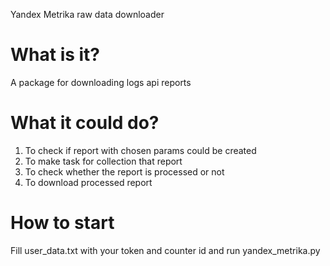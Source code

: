 Yandex Metrika raw data downloader

# What is it?
A package for downloading logs api reports
# What it could do?
<ol>
<li>
To check if report with chosen params could be created
</li>
<li>
To make task for collection that report
</li>
<li>
To check whether the report is processed or not 
</li>
<li>
To download processed report
</li>
</ol>

# How to start
Fill user_data.txt with your token and counter id and run yandex_metrika.py